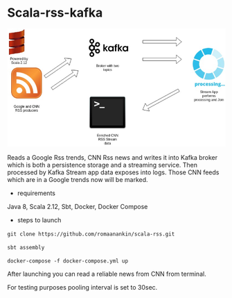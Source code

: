 # Scala-rss-kafka


![alt text](src/main/resources/myImage.jpg)


Reads a Google Rss trends, CNN Rss news and writes 
it into Kafka broker which is both a persistence storage and a streaming service. Then processed by
Kafka Stream app data exposes into logs. Those CNN feeds which are in a Google trends now will be marked.

- requirements 

Java 8, Scala 2.12, Sbt, Docker, Docker Compose

- steps to launch

`git clone https://github.com/romaanankin/scala-rss.git`

`sbt assembly` 

`docker-compose -f docker-compose.yml up`

After launching you can read a reliable news from CNN
from terminal. 

For testing purposes pooling interval is set to 30sec.